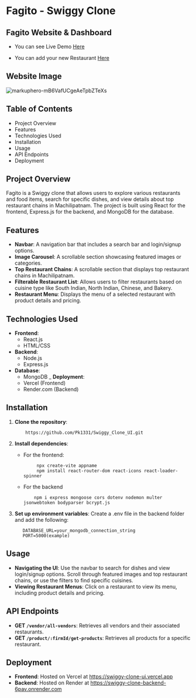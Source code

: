 
# Fagito - Swiggy Clone

## Fagito Website & Dashboard
  - You can see Live Demo [Here](https://swiggy-clone-ui.vercel.app/)
    
  - You can add your new Restaurant [Here](https://swiggy-clone-dashboard-mu.vercel.app/)
## Website Image
![markuphero-mB6VafUCgeAeTpbZTeXs](https://github.com/user-attachments/assets/8b315395-f155-45bf-971c-da10eb4c228d)

## Table of Contents
- Project Overview
- Features
- Technologies Used
- Installation
- Usage
- API Endpoints
- Deployment

## Project Overview

Fagito is a Swiggy clone that allows users to explore various restaurants and food items, search for specific dishes, and view details about top restaurant chains in Machilipatnam. The project is built using React for the frontend, Express.js for the backend, and MongoDB for the database.

## Features
- __Navbar__: A navigation bar that includes a search bar and login/signup options.
- __Image Carousel__: A scrollable section showcasing featured images or categories.
- __Top Restaurant Chains__: A scrollable section that displays top restaurant chains in Machilipatnam.
- __Filterable Restaurant List__: Allows users to filter restaurants based on cuisine type like South Indian, North Indian, Chinese, and Bakery.
- __Restaurant Menu__: Displays the menu of a selected restaurant with product details and pricing.
  
## Technologies Used
  - __Frontend__:
       - React.js
       - HTML/CSS
  - __Backend__:
       - Node.js
       - Express.js
  - __Database__:
       - MongoDB
  _ __Deployment__:
       - Vercel (Frontend)
       - Render.com (Backend)
## Installation
  1. __Clone the repository__:
     
      ```
          https://github.com/Pk1331/Swiggy_Clone_UI.git
      ```
 2. __Install dependencies__:
     - For the frontend:
       
         ```
              npx create-vite appname
              npm install react-router-dom react-icons react-loader-spinner
         ```
    - For the backend
        ```
            npm i express mongoose cors dotenv nodemon multer jsonwebtoken bodyparser bcrypt.js
        ```
  3. __Set up environment variables__: Create a .env file in the backend folder and add the following:
        ```
           DATABASE_URL=your_mongodb_connection_string
           PORT=5000(example)
        ```
## Usage

  - __Navigating the UI__: Use the navbar to search for dishes and view login/signup options. Scroll through featured images and top restaurant chains, or use the filters to find specific cuisines.
  - __Viewing Restaurant Menus__: Click on a restaurant to view its menu, including product details and pricing.
## API Endpoints
  - __GET `/vendor/all-vendors`__: Retrieves all vendors and their associated restaurants.
  - __GET `/product/:firmId/get-products`__: Retrieves all products for a specific restaurant.
## Deployment
  - __Frontend__: Hosted on Vercel at https://swiggy-clone-ui.vercel.app
  - __Backend__: Hosted on Render at https://swiggy-clone-backend-6pav.onrender.com

      
